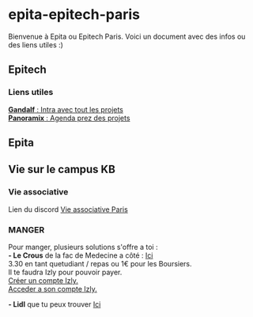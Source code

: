# epita-epitech-paris
Bienvenue à Epita ou Epitech Paris. Voici un document avec des infos ou des liens utiles :)

## Epitech
### Liens utiles
[**Gandalf** : Intra avec tout les projets](https://gandalf.epitech.eu/login/index.php)  
[**Panoramix** : Agenda prez des projets](https://panoramix.epitest.eu/login)

## Epita


## Vie sur le campus KB
### Vie associative
Lien du discord [Vie associative Paris](https://discord.gg/SZuWsKytVe)  
  
### MANGER
Pour manger, plusieurs solutions s'offre a toi :  
**- Le Crous** de la fac de Medecine a côté : [Ici](https://maps.app.goo.gl/iK5H8H4jom8jKPUw5?g_st=com.google.maps.preview.copy)  
3.30 en tant quetudiant / repas ou 1€ pour les Boursiers.  
Il te faudra Izly pour pouvoir payer.  
[Créer un compte Izly.](https://www.izly.fr)  
[Acceder a son compte Izly.](https://mon-espace.izly.fr)  

**- Lidl** que tu peux trouver [Ici](https://maps.app.goo.gl/Yg5hEf5t9aG9AcFr5?g_st=com.google.maps.preview.copy)  

